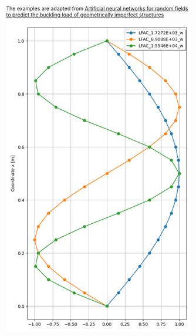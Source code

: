 The examples are adapted from [Artificial neural networks for random fields to predict the buckling load of geometrically imperfect structures](https://doi.org/10.1007/s00466-024-02595-w)

![Buckling modes](Buckling_modes.png)
